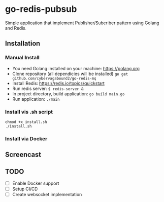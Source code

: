 # go-redis-pubsub
Simple application that implement Publisher/Subcriber pattern using Golang and Redis.

## Installation

### Manual Install
- You need Golang installed on your machine:
https://golang.org
- Clone repository (all dependicies will be installed)
`go get github.com/cybervagabound2/go-redis-mq`
- Install Redis: https://redis.io/topics/quickstart
- Run redis server:
`$ redis-server &`
- In project directory, build application:
`go build main.go`
- Run application:
`./main`

### Install vis .sh script
`chmod +x install.sh`  
`./install.sh`

### Install via Docker

## Screencast

## TODO
- [ ] Enable Docker support
- [ ] Setup CI/CD
- [ ] Create websocket implementation
